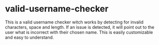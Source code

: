 # valid-username-checker
This is a valid username checker witch works by detecting for invalid characters, space and length. If an issue is detected, it will point out to the user what is incorrect with their chosen name. This is easily customizable and easy to understand.
